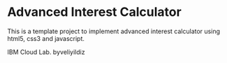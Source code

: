 # Advanced Interest Calculator

This is a template project to implement advanced interest calculator using html5, css3 and javascript.

IBM Cloud Lab. byveliyildiz
